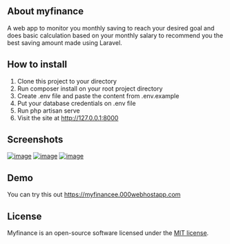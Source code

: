 ## About myfinance

A web app to monitor you monthly saving to reach your desired goal and does basic calculation based on your monthly salary to recommend you the best saving amount made using Laravel.

## How to install
1. Clone this project to your directory
2. Run composer install on your root project directory
3. Create .env file and paste the content from .env.example
4. Put your database credentials on .env file
5. Run php artisan serve
6. Visit the site at http://127.0.0.1:8000

## Screenshots

<a href="https://ibb.co/FKh4XqJ"><img src="https://i.ibb.co/ZVfzS1K/image.png" alt="image" border="0"></a>
<a href="https://ibb.co/BTrXv87"><img src="https://i.ibb.co/wpw98Db/image.png" alt="image" border="0"></a>
<a href="https://ibb.co/GnBbGRx"><img src="https://i.ibb.co/wB3x840/image.png" alt="image" border="0"></a>

## Demo
You can try this out <a href="https://myfinancee.000webhostapp.com">https://myfinancee.000webhostapp.com</a>

## License

Myfinance is an open-source software licensed under the [MIT license](https://opensource.org/licenses/MIT).
